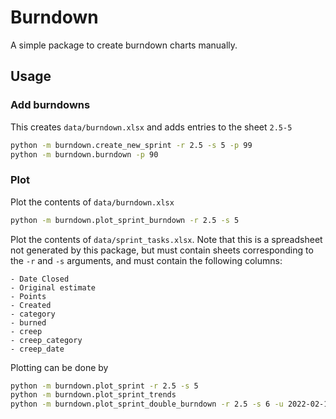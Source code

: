 # Burndown

A simple package to create burndown charts manually.

## Usage

### Add burndowns

This creates `data/burndown.xlsx` and adds entries to the sheet `2.5-5`

```bash
python -m burndown.create_new_sprint -r 2.5 -s 5 -p 99
python -m burndown.burndown -p 90
```

### Plot

Plot the contents of `data/burndown.xlsx`

```bash
python -m burndown.plot_sprint_burndown -r 2.5 -s 5
```

Plot the contents of `data/sprint_tasks.xlsx`.
Note that this is a spreadsheet not generated by this package, but must contain sheets corresponding to the `-r` and `-s` arguments, and must contain the following columns:

```text
- Date Closed
- Original estimate
- Points
- Created
- category
- burned
- creep
- creep_category
- creep_date
```

Plotting can be done by

```bash
python -m burndown.plot_sprint -r 2.5 -s 5
python -m burndown.plot_sprint_trends
python -m burndown.plot_sprint_double_burndown -r 2.5 -s 6 -u 2022-02-18
```
